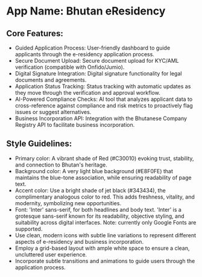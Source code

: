 # **App Name**: Bhutan eResidency

## Core Features:

- Guided Application Process: User-friendly dashboard to guide applicants through the e-residency application process.
- Secure Document Upload: Secure document upload for KYC/AML verification (compatible with Onfido/Jumio).
- Digital Signature Integration: Digital signature functionality for legal documents and agreements.
- Application Status Tracking: Status tracking with automatic updates as they move through the verification and approval workflow.
- AI-Powered Compliance Checks: AI tool that analyzes applicant data to cross-reference against compliance and risk metrics to proactively flag issues or suggest alternatives.
- Business Incorporation API: Integration with the Bhutanese Company Registry API to facilitate business incorporation.

## Style Guidelines:

- Primary color: A vibrant shade of Red (#C30010) evoking trust, stability, and connection to Bhutan's heritage.
- Background color: A very light blue background (#E8F0FE) that maintains the blue-tone association, while ensuring readability of page text.
- Accent color: Use a bright shade of jet black (#343434), the complimentary analogous color to red. This adds freshness, vitality, and modernity, symbolizing new opportunities.
- Font: 'Inter' sans-serif, for both headlines and body text. 'Inter' is a grotesque sans-serif known for its readability, objective styling, and suitability across digital interfaces. Note: currently only Google Fonts are supported.
- Use clean, modern icons with subtle line variations to represent different aspects of e-residency and business incorporation.
- Employ a grid-based layout with ample white space to ensure a clean, uncluttered user experience.
- Incorporate subtle transitions and animations to guide users through the application process.
